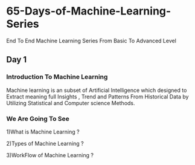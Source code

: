 # 65-Days-of-Machine-Learning-Series
End To End Machine Learning Series From Basic To Advanced Level


 ## Day 1  
### Introduction To Machine Learning
Machine learning is an subset of Artificial Intelligence which designed to Extract meaning full Insights , Trend and Patterns From Historical Data by Utilizing Statistical and Computer science Methods.
### We Are Going To See 
1)What is Machine Learning ?

2)Types of Machine Learning ?

3)WorkFlow of Machine Learning ?



